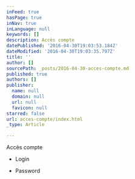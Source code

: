 ```yaml
---
inFeed: true
hasPage: true
inNav: true
inLanguage: null
keywords: []
description: Accès compte
datePublished: '2016-04-30T19:03:53.184Z'
dateModified: '2016-04-30T19:03:35.797Z'
title: ''
author: []
sourcePath: _posts/2016-04-30-acces-compte.md
published: true
authors: []
publisher:
  name: null
  domain: null
  url: null
  favicon: null
starred: false
url: acces-compte/index.html
_type: Article

---
```

Accès compte

* Login

* Password